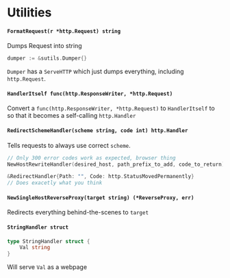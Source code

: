 # Utilities

#### `FormatRequest(r *http.Request) string`

Dumps Request into string

```go
dumper := &sutils.Dumper{}
```

`Dumper` has a `ServeHTTP` which just dumps everything, including `http.Request`.

#### `HandlerItself func(http.ResponseWriter, *http.Request)`

Convert a `func(http.ResponseWriter, *http.Request)` to `HandlerItself` to so that it becomes a self-calling `http.Handler`

#### `RedirectSchemeHandler(scheme string, code int) http.Handler`

Tells requests to always use correct `scheme`.

```go
// Only 300 error codes work as expected, browser thing
NewHostRewriteHandler(desired_host, path_prefix_to_add, code_to_return)

&RedirectHandler{Path: "", Code: http.StatusMovedPermanently}
// Does exacetly what you think
```

#### `NewSingleHostReverseProxy(target string) (*ReverseProxy, err)`

Redirects everything behind-the-scenes to `target`

#### `StringHandler struct`
```go
type StringHandler struct {
	Val string
}
```

Will serve `Val` as a webpage
